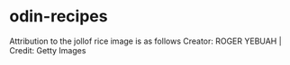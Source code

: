 # odin-recipes

Attribution to the jollof rice image is as follows
Creator: ROGER YEBUAH | Credit: Getty Images
